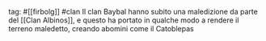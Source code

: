 tag: #[[firbolg]] #clan
Il clan Baybal hanno subito una maledizione da parte del [[Clan Albinos]], e questo ha portato in qualche modo a rendere il terreno maledetto, creando abomini come il Catoblepas